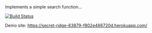 
Implements a simple search function...

[![Build Status](https://app.travis-ci.com/omerilbilgi/myDemoApp.svg?token=y5H4spuYkdBebPpEd2Kp&branch=master)](https://app.travis-ci.com/omerilbilgi/myDemoApp)

Demo site: https://secret-ridge-63879-f802e466720d.herokuapp.com/